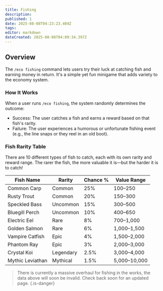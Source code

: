 ```yaml
---
title: Fishing
description: 
published: 1
date: 2025-08-08T04:23:23.404Z
tags: 
editor: markdown
dateCreated: 2025-08-08T04:09:34.397Z
---
```


## Overview
The `/eco fishing` command lets users try their luck at catching fish and earning money in return. It's a simple yet fun minigame that adds variety to the economy system.

### How It Works
When a user runs `/eco fishing`, the system randomly determines the outcome:
 * Success: The user catches a fish and earns a reward based on that fish's rarity.
 * Failure: The user experiences a humorous or unfortunate fishing event (e.g., the line snaps or they reel in an old boot).

### Fish Rarity Table
There are 10 different types of fish to catch, each with its own rarity and reward range. The rarer the fish, the more valuable it is—but the harder it is to catch!

| Fish Name           | Rarity     | Chance % | Value Range     |
|---------------------|------------|----------|-----------------|
| Common Carp         | Common     | 25%      | 100–250         |
| Rusty Trout         | Common     | 20%      | 150–300         |
| Speckled Bass       | Uncommon   | 15%      | 300–500         |
| Bluegill Perch      | Uncommon   | 10%      | 400–650         |
| Electric Eel        | Rare       | 8%       | 700–1,000       |
| Golden Salmon       | Rare       | 6%       | 1,000–1,500     |
| Vampire Catfish     | Epic       | 4%       | 1,500–2,000     |
| Phantom Ray         | Epic       | 3%       | 2,000–3,000     |
| Crystal Koi         | Legendary  | 2.5%     | 3,000–4,000     |
| Mythic Leviathan    | Mythical   | 1.5%     | 5,000–10,000    |

> There is currently a massive overhaul for fishing in the works, the data above will soon be invalid. Check back soon for an updated page.
{.is-danger}

